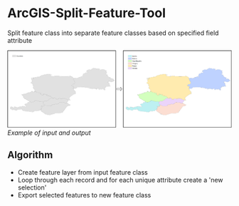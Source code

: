 # ArcGIS-Split-Feature-Tool
Split feature class into separate feature classes based on specified field attribute

![exmaple](https://github.com/GISJMR/ArcGIS-Split-Feature-Tool/raw/master/example.png)
*Example of input and output*

## Algorithm
* Create feature layer from input feature class
* Loop through each record and for each unique attribute create a 'new selection'
* Export selected features to new feature class
